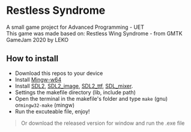 # Restless Syndrome
<div>A small game project for Advanced Programming - UET</div>
This game was made based on: Restless Wing Syndrome - from GMTK GameJam 2020 by LEKO

## How to install
- Download this repos to your device
- Install [Mingw-w64](https://sourceforge.net/projects/mingw-w64/files/)
- Install [SDL2](https://github.com/libsdl-org/SDL/releases/tag/release-2.26.5), [SDL2_image](https://github.com/libsdl-org/SDL_image/releases/tag/release-2.6.3), [SDL2_ttf](https://github.com/libsdl-org/SDL_ttf/releases/tag/release-2.20.2), [SDL_mixer](https://github.com/libsdl-org/SDL_mixer/releases/tag/release-2.6.3).
- Settings the makefile directory (lib, include path)
- Open the terminal in the makefile's folder and type `make` (gnu) or`mingw32-make` (mingw)
- Run the excuteable file, enjoy!

> Or download the released version for window and run the .exe file
